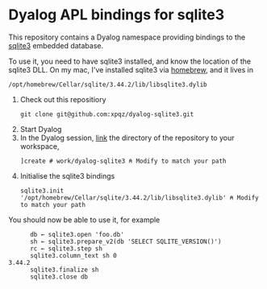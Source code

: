 # Dyalog APL bindings for sqlite3

This repository contains a Dyalog namespace providing bindings to the [sqlite3](https://www.sqlite.org/) embedded database. 

To use it, you need to have sqlite3 installed, and know the location of the sqlite3 DLL. On my mac, I've installed sqlite3 via [homebrew](https://brew.sh), and it lives in 

```
/opt/homebrew/Cellar/sqlite/3.44.2/lib/libsqlite3.dylib
```

1. Check out this repositiory
    ```
    git clone git@github.com:xpqz/dyalog-sqlite3.git
    ```
2. Start Dyalog
3. In the Dyalog session, [link](https://dyalog.github.io/link) the directory of the repository to your workspace,
    ```
    ]create # work/dyalog-sqlite3 ⍝ Modify to match your path
    ```
4. Initialise the sqlite3 bindings
    ```
    sqlite3.init '/opt/homebrew/Cellar/sqlite/3.44.2/lib/libsqlite3.dylib' ⍝ Modify to match your path
    ```

You should now be able to use it, for example

```apl
      db ← sqlite3.open 'foo.db'
      sh ← sqlite3.prepare_v2(db 'SELECT SQLITE_VERSION()')
      rc ← sqlite3.step sh
      sqlite3.column_text sh 0
3.44.2
      sqlite3.finalize sh
      sqlite3.close db
```